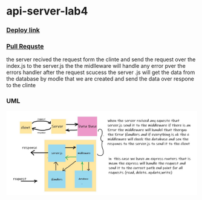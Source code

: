 # api-server-lab4

### [Deploy link](https://api-server-lab4.herokuapp.com/)
### [Pull Requste](https://github.com/MURADALSHORMAN/api-server-lab4/pull/1)

the server recived the request form the clinte and send the request over the index.js to the server.js the the midlleware will handle any error pver the errors handler after the request scucess the server .js will get the data from the database  by modle that we are created and send the data over respone to the clinte  
### UML
![](https://github.com/MURADALSHORMAN/api-server-lab4/blob/main/lab3-401.JPG)
